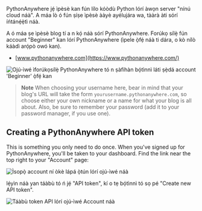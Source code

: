 PythonAnywhere jẹ́ ìpèsè kan fún lílo kóòdù Python lórí àwọn server "nínú cloud náà". A máa lò ó fún ṣíṣe ìpèsè ààyè ayélujára wa, tààrà àti sórí íńtánẹ́ẹ̀tì náà.

A ó máa ṣe ìpèsè blog tí a n kọ́ náà sórí PythonAnywhere. Forúkọ sílẹ̀ fún account "Beginner" kan lórí PythonAnywhere (ìpele ọ̀fẹ́ náà ti dára, o kò nílò káàdì arọ́pò owó kan).

* [www.pythonanywhere.com](https://www.pythonanywhere.com/)

![Ojú-ìwé ìforúkọsílẹ̀ PythonAnywhere tó n ṣàfihàn bọ́tìnnì láti ṣẹ̀dá account 'Beginner' ọ̀fẹ́ kan](../deploy/images/pythonanywhere_beginner_account_button.png)

> **Note** When choosing your username here, bear in mind that your blog's URL will take the form `yourusername.pythonanywhere.com`, so choose either your own nickname or a name for what your blog is all about. Also, be sure to remember your password (add it to your password manager, if you use one).

## Creating a PythonAnywhere API token

This is something you only need to do once. When you've signed up for PythonAnywhere, you'll be taken to your dashboard. Find the link near the top right to your "Account" page:

![Ìsopọ̀ account ní òkè lápá ọ̀tún lórí ojú-ìwé náà](../deploy/images/pythonanywhere_account.png)

lẹ́yìn náà yan táàbù tó ń jẹ́ "API token", kí o tẹ bọ́tìnnì tó sọ pé "Create new API token".

![Táàbù token API lórí ojú-ìwé Account náà](../deploy/images/pythonanywhere_create_api_token.png)